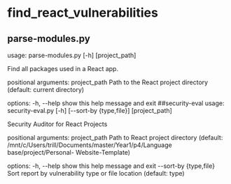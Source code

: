 # find_react_vulnerabilities
## parse-modules.py
usage: parse-modules.py [-h] [project_path]

Find all packages used in a React app.

positional arguments:
  project_path  Path to the React project directory (default: current directory)

options:
  -h, --help    show this help message and exit
##security-eval
usage: security-eval.py [-h] [--sort-by {type,file}] [project_path]

Security Auditor for React Projects

positional arguments:
  project_path          Path to React project directory (default: /mnt/c/Users/trill/Documents/master/Year1/p4/Language base/project/Personal-
                        Website-Template)

options:
  -h, --help            show this help message and exit
  --sort-by {type,file}
                        Sort report by vulnerability type or file location (default: type)
